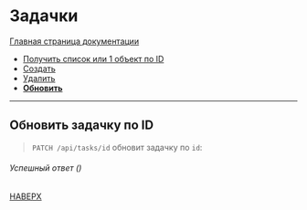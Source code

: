 # Задачки

[Главная страница документации](/README.md)

* [Получить список или 1 объект по ID](/docs/task/task-get.md)
* [Создать](/docs/task/task-create.md)   
* [Удалить](/docs/task/task-delete.md) 
* **[Обновить](/docs/task/task-update.md)**
---

## Обновить задачку по ID 
> `PATCH /api/tasks/id` обновит задачку по `id`:
###### Успешный ответ ()

[НАВЕРХ](#задачки)